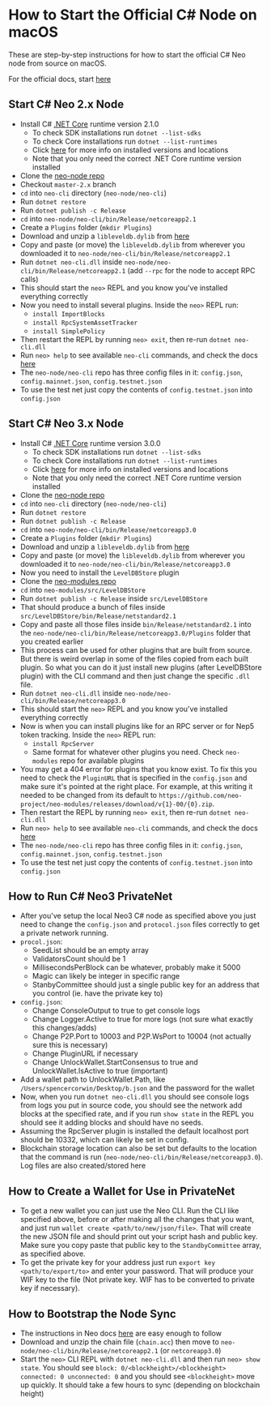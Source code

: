 # How to Start the Official C# Node on macOS

These are step-by-step instructions for how to start the official C# Neo node from source on macOS.

For the official docs, start [here](https://docs.neo.org/docs/en-us/node/cli/setup.html)

## Start C# Neo 2.x Node

- Install C# [.NET Core](https://dotnet.microsoft.com/download/dotnet-core) runtime version 2.1.0
  - To check SDK installations run `dotnet --list-sdks`
  - To check Core installations run `dotnet --list-runtimes`
  - Click [here](https://docs.microsoft.com/en-us/dotnet/core/install/how-to-detect-installed-versions?pivots=os-macos) for more info on installed versions and locations
  - Note that you only need the correct .NET Core runtime version installed
- Clone the [neo-node repo](https://github.com/neo-project/neo-node)
- Checkout `master-2.x` branch
- `cd` into `neo-cli` directory (`neo-node/neo-cli`)
- Run `dotnet restore`
- Run `dotnet publish -c Release`
- `cd` into `neo-node/neo-cli/bin/Release/netcoreapp2.1`
- Create a `Plugins` folder (`mkdir Plugins`)
- Download and unzip a `libleveldb.dylib` from [here](https://github.com/neo-ngd/leveldb/releases)
- Copy and paste (or move) the `libleveldb.dylib` from wherever you downloaded it to `neo-node/neo-cli/bin/Release/netcoreapp2.1`
- Run `dotnet neo-cli.dll` inside `neo-node/neo-cli/bin/Release/netcoreapp2.1` (add `--rpc` for the node to accept RPC calls)
- This should start the `neo>` REPL and you know you've installed everything correctly
- Now you need to install several plugins. Inside the `neo>` REPL run:
  - `install ImportBlocks`
  - `install RpcSystemAssetTracker`
  - `install SimplePolicy`
- Then restart the REPL by running `neo> exit`, then re-run `dotnet neo-cli.dll`
- Run `neo> help` to see available `neo-cli` commands, and check the docs [here](https://docs.neo.org/docs/en-us/node/cli/cli.html)
- The `neo-node/neo-cli` repo has three config files in it: `config.json`, `config.mainnet.json`, `config.testnet.json`
- To use the test net just copy the contents of `config.testnet.json` into `config.json`

## Start C# Neo 3.x Node

- Install C# [.NET Core](https://dotnet.microsoft.com/download/dotnet-core) runtime version 3.0.0
  - To check SDK installations run `dotnet --list-sdks`
  - To check Core installations run `dotnet --list-runtimes`
  - Click [here](https://docs.microsoft.com/en-us/dotnet/core/install/how-to-detect-installed-versions?pivots=os-macos) for more info on installed versions and locations
  - Note that you only need the correct .NET Core runtime version installed
- Clone the [neo-node repo](https://github.com/neo-project/neo-node)
- `cd` into `neo-cli` directory (`neo-node/neo-cli`)
- Run `dotnet restore`
- Run `dotnet publish -c Release`
- `cd` into `neo-node/neo-cli/bin/Release/netcoreapp3.0`
- Create a `Plugins` folder (`mkdir Plugins`)
- Download and unzip a `libleveldb.dylib` from [here](https://github.com/neo-ngd/leveldb/releases)
- Copy and paste (or move) the `libleveldb.dylib` from wherever you downloaded it to `neo-node/neo-cli/bin/Release/netcoreapp3.0`
- Now you need to install the `LevelDBStore` plugin
- Clone the [neo-modules repo](https://github.com/neo-project/neo-modules)
- `cd` into `neo-modules/src/LevelDBStore`
- Run `dotnet publish -c Release` inside `src/LevelDBStore`
- That should produce a bunch of files inside `src/LevelDBStore/bin/Release/netstandard2.1`
- Copy and paste all those files inside `bin/Release/netstandard2.1` into the `neo-node/neo-cli/bin/Release/netcoreapp3.0/Plugins` folder that you created earlier
- This process can be used for other plugins that are built from source. But there is weird overlap in some of the files copied from each built plugin. So what you can do it just install new plugins (after LevelDBStore plugin) with the CLI command and then
  just change the specific `.dll` file.
- Run `dotnet neo-cli.dll` inside `neo-node/neo-cli/bin/Release/netcoreapp3.0`
- This should start the `neo>` REPL and you know you've installed everything correctly
- Now is when you can install plugins like for an RPC server or for Nep5 token tracking. Inside the `neo>` REPL run:
  - `install RpcServer`
  - Same format for whatever other plugins you need. Check `neo-modules` repo for available plugins
- You may get a 404 error for plugins that you know exist. To fix this you need to check the `PluginURL` that is specified in the `config.json` and make sure it's pointed at the right place. For example, at this writing it needed to be changed from its default to `https://github.com/neo-project/neo-modules/releases/download/v{1}-00/{0}.zip`.
- Then restart the REPL by running `neo> exit`, then re-run `dotnet neo-cli.dll`
- Run `neo> help` to see available `neo-cli` commands, and check the docs [here](https://docs.neo.org/docs/en-us/node/cli/cli.html)
- The `neo-node/neo-cli` repo has three config files in it: `config.json`, `config.mainnet.json`, `config.testnet.json`
- To use the test net just copy the contents of `config.testnet.json` into `config.json`

## How to Run C# Neo3 PrivateNet

- After you've setup the local Neo3 C# node as specified above you just need to change the `config.json` and `protocol.json` files correctly to get a private network running.
- `procol.json`:
  - SeedList should be an empty array
  - ValidatorsCount should be 1
  - MillisecondsPerBlock can be whatever, probably make it 5000
  - Magic can likely be integer in specific range
  - StanbyCommittee should just a single public key for an address that you control (ie. have the private key to)
- `config.json`:
  - Change ConsoleOutput to true to get console logs
  - Change Logger.Active to true for more logs (not sure what exactly this changes/adds)
  - Change P2P.Port to 10003 and P2P.WsPort to 10004 (not actually sure this is necessary)
  - Change PluginURL if necessary
  - Change UnlockWallet.StartConsensus to true and UnlockWallet.IsActive to true (important)
- Add a wallet path to UnlockWallet.Path, like `/Users/spencercorwin/Desktop/b.json` and the password for the wallet
- Now, when you run `dotnet neo-cli.dll` you should see console logs from logs you put in source code, you should see the network add blocks at the specified rate, and if you run `show state` in the REPL you should see it adding blocks and should have no seeds.
- Assuming the RpcServer plugin is installed the default localhost port should be 10332, which can likely be set in config.
- Blockchain storage location can also be set but defaults to the location that the command is run (`neo-node/neo-cli/bin/Release/netcoreapp3.0`). Log files are also created/stored here

## How to Create a Wallet for Use in PrivateNet

- To get a new wallet you can just use the Neo CLI. Run the CLI like specified above, before or after making all the changes that you want, and just run `wallet create <path/to/new/json/file>`. That will create the new JSON file and should print out your script hash and public key. Make sure you copy paste that public key to the `StandbyCommittee` array, as specified above.
- To get the private key for your address just run `export key <path/to/export/to>` and enter your password. That will produce your WIF key to the file (Not private key. WIF has to be converted to private key if necessary).

## How to Bootstrap the Node Sync

- The instructions in Neo docs [here](https://docs.neo.org/docs/en-us/node/syncblocks.html) are easy enough to follow
- Download and unzip the chain file (`chain.acc`) then move to `neo-node/neo-cli/bin/Release/netcoreapp2.1` (or `netcoreapp3.0`)
- Start the `neo>` CLI REPL with `dotnet neo-cli.dll` and then run `neo> show state`. You should see `block: 0/<blockheight>/<blockheight> connected: 0 unconnected: 0`
  and you should see `<blockheight>` move up quickly. It should take a few hours to sync (depending on blockchain height)
